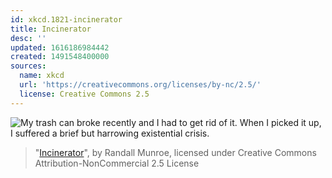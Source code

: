 ```yaml
---
id: xkcd.1821-incinerator
title: Incinerator
desc: ''
updated: 1616186984442
created: 1491548400000
sources:
  name: xkcd
  url: 'https://creativecommons.org/licenses/by-nc/2.5/'
  license: Creative Commons 2.5
---
```

![My trash can broke recently and I had to get rid of it. When I picked it up, I suffered a brief but harrowing existential crisis.](https://imgs.xkcd.com/comics/incinerator.png)
> "[Incinerator](https://xkcd.com/1821/)", by Randall Munroe, licensed under Creative Commons Attribution-NonCommercial 2.5 License
